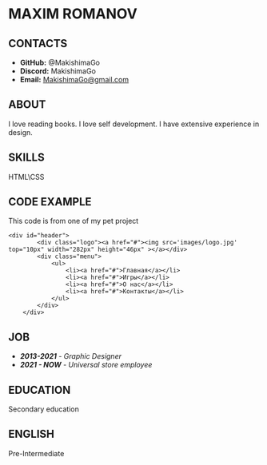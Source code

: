 # MAXIM ROMANOV #

## CONTACTS ##
* **GitHub:** @MakishimaGo
* **Discord:** MakishimaGo
* **Email:** MakishimaGo@gmail.com

## ABOUT ##
I love reading books. I love self development. I have extensive experience in design.

## SKILLS ##
HTML\CSS

## CODE EXAMPLE ##
This code is from one of my pet project
```
<div id="header">
    	<div class="logo"><a href="#"><img src='images/logo.jpg' top="10px" width="282px" height="46px" ></a></div>
    	<div class="menu">
    		<ul>
    			<li><a href="#">Главная</a></li>
    			<li><a href="#">Игры</a></li>
    			<li><a href="#">О нас</a></li>
    			<li><a href="#">Контакты</a></li>
    		</ul>
    	</div>
    </div>
```

## JOB ##
* ***2013-2021*** *- Graphic Designer*
* ***2021 - NOW*** *- Universal store employee*

## EDUCATION ##
Secondary education

## ENGLISH ##
Pre-Intermediate